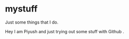 # mystuff
Just some things that I do.

Hey I am Piyush and just trying out some stuff with Github .
